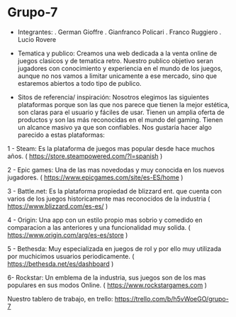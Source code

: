 # Grupo-7 <Pagina Gamming>

* Integrantes: 
. German Gioffre
. Gianfranco Policari
. Franco Ruggiero
. Lucio Rovere

* Tematica y publico:
Creamos una web dedicada a la venta online de juegos clasicos y de tematica retro. Nuestro publico objetivo seran jugadores con conocimiento y experiencia en el mundo de los juegos, aunque no nos vamos a limitar unicamente a ese mercado, sino que estaremos abiertos a todo tipo de publico.


* Sitos de referencia/ inspiración: 
Nosotros elegimos las siguientes plataformas porque son las que nos parece que tienen la mejor estética, 
son claras para el usuario y fáciles de usar. Tienen un amplia oferta de productos y son las más 
reconocidas en el mundo del gaming. Tienen un alcance masivo ya que son confiables. Nos gustaría hacer algo parecido a 
estas plataformas:

1 - Steam: Es la plataforma de juegos mas popular desde hace muchos años. ( https://store.steampowered.com/?l=spanish )

2 - Epic games: Una de las mas novedodas y muy conocida en los nuevos jugadores. ( https://www.epicgames.com/site/es-ES/home )

3 - Battle.net: Es la plataforma propiedad de blizzard ent. que cuenta con varios de los juegos historicamente mas reconocidos de la industria ( https://www.blizzard.com/es-es/ )

4 - Origin: Una app con un estilo propio mas sobrio y comedido en comparacion a las anteriores y una funcionalidad muy solida. 
( https://www.origin.com/arg/es-es/store )

5 - Bethesda: Muy especializada en juegos de rol y por ello muy utilizada por muchicimos usuarios periodicamente. 
( https://bethesda.net/es/dashboard )

6- Rockstar: Un emblema de la industria, sus juegos son de los mas populares en sus modos Online.
( https://www.rockstargames.com )


Nuestro tablero de trabajo, en trello: https://trello.com/b/h5vWoeGO/grupo-7